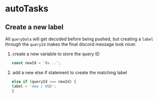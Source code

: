 # autoTasks 

## Create a new label 
All ```queryData``` will get decoded before being pushed, but creating a ```label``` through the ```queryId``` makes the final discord message look nicer. 
  
  
  1. create a new variable to store the query ID 
  
  ```javascript 
     const newId = '0x...';
  ```
  
  2. add a new else if statement to create the matching label 
  
  ```javascript
     else if (queryId === newId) {
     label = 'new / USD';
     }
  ```
